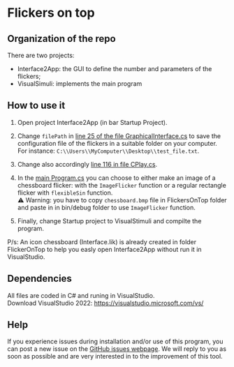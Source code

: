 Flickers on top
=======================

Organization of the repo
---------------

There are two projects:

- Interface2App: the GUI to define the number and parameters of the flickers;
- VisualSimuli: implements the main program

How to use it
---------------

1. Open project Interface2App (in bar Startup Project).

2. Change `filePath` in [line 25 of the file GraphicalInterface.cs](https://github.com/ludovicdmt/FlickersOnTop/blob/main/Interface2App/GraphicalInterface.cs#L25) to save the configuration file of the flickers in a suitable folder on your computer. For instance: `C:\\Users\\MyComputer\\Desktop\\test_file.txt`.

3. Change also accordingly [line 116 in file CPlay.cs](https://github.com/ludovicdmt/FlickersOnTop/blob/main/CPlay.cs#L116).

4. In the [main Program.cs](https://github.com/ludovicdmt/FlickersOnTop/blob/main/Program.cs) you can choose to either make an image of a chessboard flicker: with the `ImageFlicker` function or a regular rectangle flicker with `flexibleSin` function.  
⚠️ Warning: you have to copy `chessboard.bmp` file in FlickersOnTop folder and paste in in bin/debug folder to use `ImageFlicker` function.

5. Finally, change Startup project to VisualStimuli and compilte the program.

P/s: An icon chessboard (Interface.lik) is already created in folder FlickerOnTop to help you easly open Interface2App without run it in VisualStudio.

Dependencies
---------------

All files are coded in C# and runing in VisualStudio.  
Download VisualStudio 2022: <https://visualstudio.microsoft.com/vs/>  

Help
---------------

If you experience issues during installation and/or use of this program, you can post a new issue on the [GitHub issues webpage](https://github.com/ludovicdmt/FlickersOnTop/issues). We will reply to you as soon as possible and are very interested in to the improvement of this tool.  
